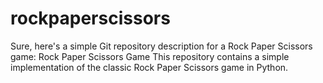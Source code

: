 # rockpaperscissors
 Sure, here's a simple Git repository description for a Rock Paper Scissors game:  Rock Paper Scissors Game This repository contains a simple implementation of the classic Rock Paper Scissors game in Python.
